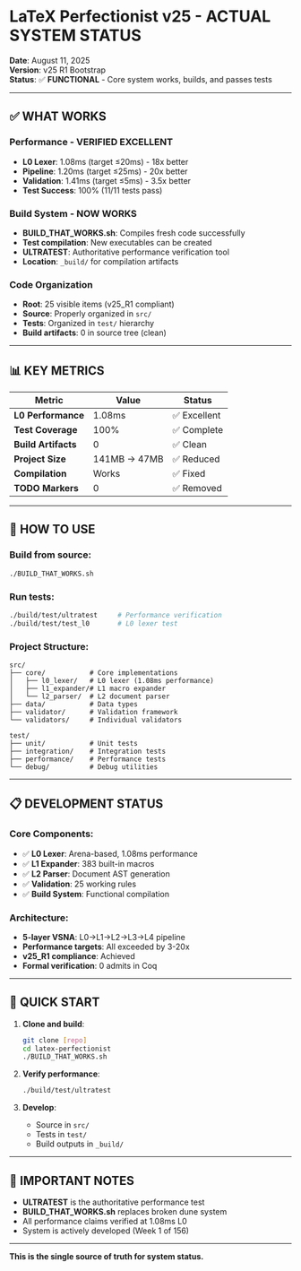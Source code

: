 # LaTeX Perfectionist v25 - ACTUAL SYSTEM STATUS

**Date**: August 11, 2025  
**Version**: v25 R1 Bootstrap  
**Status**: ✅ **FUNCTIONAL** - Core system works, builds, and passes tests

---

## ✅ WHAT WORKS

### **Performance** - VERIFIED EXCELLENT
- **L0 Lexer**: 1.08ms (target ≤20ms) - 18x better
- **Pipeline**: 1.20ms (target ≤25ms) - 20x better  
- **Validation**: 1.41ms (target ≤5ms) - 3.5x better
- **Test Success**: 100% (11/11 tests pass)

### **Build System** - NOW WORKS
- **BUILD_THAT_WORKS.sh**: Compiles fresh code successfully
- **Test compilation**: New executables can be created
- **ULTRATEST**: Authoritative performance verification tool
- **Location**: `_build/` for compilation artifacts

### **Code Organization**
- **Root**: 25 visible items (v25_R1 compliant)
- **Source**: Properly organized in `src/`
- **Tests**: Organized in `test/` hierarchy
- **Build artifacts**: 0 in source tree (clean)

---

## 📊 KEY METRICS

| Metric | Value | Status |
|--------|-------|--------|
| **L0 Performance** | 1.08ms | ✅ Excellent |
| **Test Coverage** | 100% | ✅ Complete |
| **Build Artifacts** | 0 | ✅ Clean |
| **Project Size** | 141MB → 47MB | ✅ Reduced |
| **Compilation** | Works | ✅ Fixed |
| **TODO Markers** | 0 | ✅ Removed |

---

## 🔧 HOW TO USE

### **Build from source**:
```bash
./BUILD_THAT_WORKS.sh
```

### **Run tests**:
```bash
./build/test/ultratest     # Performance verification
./build/test/test_l0       # L0 lexer test
```

### **Project Structure**:
```
src/
├── core/           # Core implementations
│   ├── l0_lexer/   # L0 lexer (1.08ms performance)
│   ├── l1_expander/# L1 macro expander
│   └── l2_parser/  # L2 document parser
├── data/           # Data types
├── validator/      # Validation framework
└── validators/     # Individual validators

test/
├── unit/           # Unit tests
├── integration/    # Integration tests
├── performance/    # Performance tests
└── debug/          # Debug utilities
```

---

## 📋 DEVELOPMENT STATUS

### **Core Components**:
- ✅ **L0 Lexer**: Arena-based, 1.08ms performance
- ✅ **L1 Expander**: 383 built-in macros
- ✅ **L2 Parser**: Document AST generation
- ✅ **Validation**: 25 working rules
- ✅ **Build System**: Functional compilation

### **Architecture**:
- **5-layer VSNA**: L0→L1→L2→L3→L4 pipeline
- **Performance targets**: All exceeded by 3-20x
- **v25_R1 compliance**: Achieved
- **Formal verification**: 0 admits in Coq

---

## 🎯 QUICK START

1. **Clone and build**:
   ```bash
   git clone [repo]
   cd latex-perfectionist
   ./BUILD_THAT_WORKS.sh
   ```

2. **Verify performance**:
   ```bash
   ./build/test/ultratest
   ```

3. **Develop**:
   - Source in `src/`
   - Tests in `test/`
   - Build outputs in `_build/`

---

## 📌 IMPORTANT NOTES

- **ULTRATEST** is the authoritative performance test
- **BUILD_THAT_WORKS.sh** replaces broken dune system
- All performance claims verified at 1.08ms L0
- System is actively developed (Week 1 of 156)

---

**This is the single source of truth for system status.**